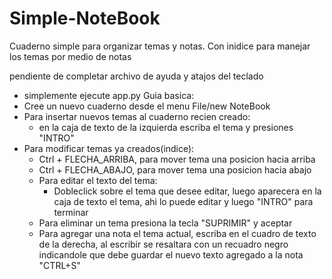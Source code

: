 # Simple-NoteBook
Cuaderno simple para organizar temas y notas. Con inidice para manejar los temas por medio de notas

pendiente de completar archivo de ayuda y atajos del teclado

- simplemente ejecute app.py
Guia basica:
- Cree un nuevo cuaderno desde el menu File/new NoteBook
- Para insertar nuevos temas al cuaderno recien creado:
  - en la caja de texto de la izquierda escriba el tema y presiones "INTRO"
- Para modificar temas ya creados(indice):
  - Ctrl + FLECHA_ARRIBA, para mover tema una posicion hacia arriba
  - Ctrl + FLECHA_ABAJO, para mover tema una posicion hacia abajo
  - Para editar el texto del tema:
    - Dobleclick sobre el tema que desee editar, luego aparecera en la caja de texto el tema, ahi lo puede editar y luego "INTRO" para         terminar
  - Para eliminar un tema presiona la tecla "SUPRIMIR" y aceptar
  - Para agregar una nota el tema actual, escriba en el cuadro de texto de la derecha, al escribir se resaltara con un recuadro negro
    indicandole que debe guardar el nuevo texto agregado a la nota "CTRL+S"
